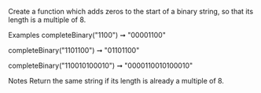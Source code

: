 Create a function which adds zeros to the start of a binary string, so that its length is a multiple of 8.

Examples
completeBinary("1100") ➞ "00001100"

completeBinary("1101100") ➞ "01101100"

completeBinary("110010100010") ➞ "0000110010100010"

Notes
Return the same string if its length is already a multiple of 8.